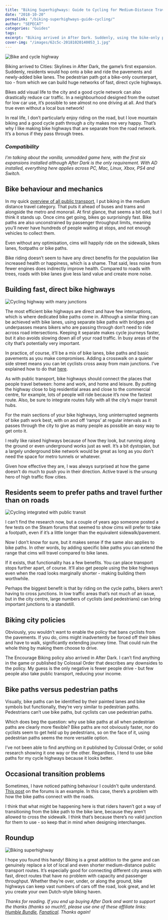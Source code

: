 ```yaml
---
title: "Biking Superhighways: Guide to Cycling for Medium-Distance Travel"
date: "2018-10-20"
permalink: "/biking-superhighways-guide-cycling/"
author: "SEPECAT"
categories: "Guides"
tags:
excerpt: "Biking arrived in After Dark. Suddenly, using the bike-only path, we can build huge networks of fast, direct cycle highways." 
cover-img: "/images/62c5c-20181020140053_1.jpg"
---
```


![Bike and cycle highway](/images/bike-cycle-highway.jpg)

Biking arrived to Cities: Skylines in After Dark, the game’s first expansion. Suddenly, residents would hop onto a bike and ride the pavements and newly-added bike lanes. The pedestrian path got a bike-only counterpart, too - from which we can build huge networks of fast, direct cycle highways.

Bikes add visual life to the city and a good cycle network can also drastically reduce car traffic. In a neighbourhood designed from the outset for low car use, it’s possible to see almost no one driving at all. And that’s true even without a local bus network!

In real life, I don’t particularly enjoy riding on the road, but I love mountain biking and a good cycle path through a city makes me very happy. That’s why I like making bike highways that are separate from the road network. It’s a bonus if they pass through trees.

### *Compatibility*

*I’m talking about the vanilla, unmodded game here, with the first six expansions installed although After Dark is the only requirement. With AD installed, everything here applies across PC, Mac, Linux, Xbox, PS4 and Switch.*

## Bike behaviour and mechanics

In my quick [overview of all public transport](/guide-every-type-public-transport/), I put biking in the medium distance travel category. That puts it ahead of buses and trams and alongside the metro and monorail. At first glance, that seems a bit odd, but I think it stands up.
Once cims get going, bikes go surprisingly fast. Bike paths are also unconstrained by passenger throughput limits, meaning you’ll never have hundreds of people waiting at stops, and not enough vehicles to collect them.

Even without any optimisation, cims will happily ride on the sidewalk, bikes lanes, footpaths or bike paths.

Bike riding doesn’t seem to have any direct benefits for the population like increased health or happiness, which is a shame. That said, less noise from fewer engines does indirectly improve health. Compared to roads with trees, roads with bike lanes give less land value and create more noise.

## Building fast, direct bike highways

![Cycling highway with many junctions](/images/20181020135755_1.jpg)

The most efficient bike highways are direct and have few interruptions, which is where dedicated bike paths come in. Although a similar thing can be achieved with bike lanes, using separate bike paths with bridges and underpasses means bikers who are passing through don’t need to ride across road intersections.
Keeping it separate makes cycle journeys faster, but it also avoids slowing down all of your road traffic. In busy areas of the city that’s potentially very important.

In practice, of course, it’ll be a mix of bike lanes, bike paths and basic pavements as you make compromises. Adding a crosswalk on a quieter side street means you can let cyclists cross away from main junctions. I’ve explained how to do that [here](/easily-add-crosswalks-without-junctions/).

As with public transport, bike highways should connect the places that people travel between: home and work, and home and leisure. By putting the highway close to big residential areas and close to the commercial centre, for example, lots of people will ride because it’s now the fastest route. Also, be sure to integrate routes fully with all the city’s major transit hubs.

For the main sections of your bike highways, long uninterrupted segments of bike path work best, with on and off ‘ramps’ at regular intervals as it passes through the city to give as many people as possible an easy way to get onto it.

I really like raised highways because of how they look, but running along the ground or even underground works just as well. It’s a bit dystopian, but a largely underground bike network would be great as long as you don’t need the space for metro tunnels or whatever.

Given how effective they are, I was always surprised at how the game doesn’t do much to push you in their direction. Active travel is the unsung hero of high traffic flow cities.

## Residents seem to prefer paths and travel further than on roads

![Cycling integrated with public transit](/images/20181020135919_1.jpg)

I can’t find the research now, but a couple of years ago someone posted a few tests on the Steam forums that seemed to show cims will prefer to take a footpath, even if it’s a little longer than the equivalent sidewalk/pavement.

Now I don’t know for sure, but it makes sense if the same also applies to bike paths. In other words, by adding specific bike paths you can extend the range that cims will travel compared to bike lanes.

If it exists, that functionality has a few benefits. You can place transport stops further apart, of course. It’ll also get people using the bike highways even when the road looks marginally shorter - making building them worthwhile.

Perhaps the biggest benefit is that by riding on the cycle paths, bikers aren’t having to cross junctions. In low traffic areas that’s not much of an issue, but in the city centre, large numbers of cyclists (and pedestrians) can bring important junctions to a standstill.

## Biking city policies

Obviously, you wouldn’t want to enable the policy that bans cyclists from the pavements. If you do, cims might inadvertently be forced off their bikes and have to walk, significantly extending journey time. That could ruin the whole thing by making them choose to drive.

The Encourage Biking policy also arrived in After Dark. I can’t find anything in the game or published by Colossal Order that describes any downsides to the policy. My guess is the only negative is fewer people drive - but few people also take public transport, reducing your income.

## Bike paths versus pedestrian paths

Visually, bike paths can be identified by their painted lanes and bike symbols but functionally, they’re very similar to pedestrian paths. Pedestrians can’t use bike paths, but cyclists can use pedestrian paths.

Which does beg the question: why use bike paths at all when pedestrian paths are clearly more flexible? Bike paths are not obviously faster, nor do cyclists seem to get held up by pedestrians, so on the face of it, using pedestrian paths seems the more versatile option.

I’ve not been able to find anything on it published by Colossal Order, or solid research showing it one way or the other. Regardless, I tend to use bike paths for my cycle highways because it looks better.

## Occasional transition problems

Sometimes, I have noticed pathing behaviour I couldn't quite understand. [This post](https://forum.paradoxplaza.com/forum/index.php?threads/bicycle-path-functionality.888116/) on the forums is an example. In this case, there’s a problem with how the bike paths connect with the roads.

I think that what might be happening here is that riders haven’t got a way of transitioning from the bike path to the bike lane, because they aren’t allowed to cross the sidewalk. I think that’s because there’s no valid junction for them to use - so keep that in mind when designing interchanges.

## Roundup

![Biking superhighway](/images/20181020140219_1.jpg)

I hope you found this handy! Biking is a great addition to the game and can genuinely replace a lot of local and even shorter medium-distance public transport routes. It’s especially good for connecting different city areas with fast, direct routes that have no problem with capacity and passenger throughput.
Whether they’re over, under, or along the ground, bike highways can keep vast numbers of cars off the road, look great, and let you create your own Dutch-style biking haven.

*Thanks for reading. If you end up buying After Dark and want to support the thanks (thanks so much!), please use one of these affiliate links: [Humble Bundle](https://www.humblebundle.com/store/cities-skylines-after-dark?partner=twcb), [Fanatical](http://www.anrdoezrs.net/links/8883448/type/dlg/https://www.fanatical.com/en/dlc/cities-skylines-after-dark-dlc). Thanks again!*